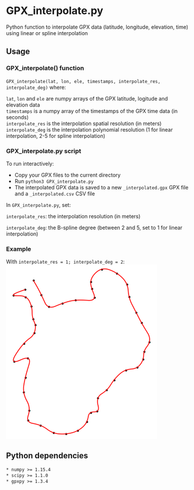 # GPX_interpolate.py

Python function to interpolate GPX data (latitude, longitude, elevation, time) using linear or spline interpolation

## Usage

### GPX_interpolate() function

`GPX_interpolate(lat, lon, ele, timestamps, interpolate_res, interpolate_deg)` where:

`lat`, `lon` and `ele` are numpy arrays of the GPX latitude, logitude and elevation data  
`timestamps` is a numpy array of the timestamps of the GPX time data (in seconds)  
`interpolate_res` is the interpolation spatial resolution (in meters)  
`interpolate_deg` is the interpolation polynomial resolution (1 for linear interpolation, 2-5 for spline interpolation)

### GPX_interpolate.py script

To run interactively:

* Copy your GPX files to the current directory
* Run `python3 GPX_interpolate.py`
* The interpolated GPX data is saved to a new `_interpolated.gpx` GPX file and a `_interpolated.csv` CSV file

In `GPX_interpolate.py`, set:

`interpolate_res`: the interpolation resolution (in meters)

`interpolate_deg`: the B-spline degree (between 2 and 5, set to 1 for linear interpolation)

### Example
With `interpolate_res = 1; interpolate_deg = 2`:  
![plot.png](plot.png)

## Python dependencies

```
* numpy >= 1.15.4
* scipy >= 1.1.0
* gpxpy >= 1.3.4
```
